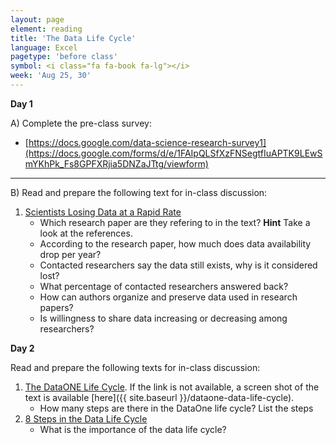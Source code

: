 ```yaml
---
layout: page
element: reading
title: 'The Data Life Cycle'
language: Excel
pagetype: 'before class'
symbol: <i class="fa fa-book fa-lg"></i>
week: 'Aug 25, 30'
---
```


**Day 1**

A) Complete the pre-class survey:

- [https://docs.google.com/data-science-research-survey1](https://docs.google.com/forms/d/e/1FAIpQLSfXzFNSegtfIuAPTK9LEwSmYKhPk_Fs8GPFXRjia5DNZaJTtg/viewform)

---

B) Read and prepare the following text for in-class discussion:

   1. [Scientists Losing Data at a Rapid Rate](http://www.nature.com/news/scientists-losing-data-at-a-rapid-rate-1.14416)
      - Which research paper are they refering to in the text? **Hint** Take a look at the references.
      - According to the research paper, how much does data availability drop per year?
      - Contacted researchers say the data still exists, why is it considered lost?
      - What percentage of contacted researchers answered back?
      - How can authors organize and preserve data used in research papers?
      - Is willingness to share data increasing or decreasing among researchers?


**Day 2**

Read and prepare the following texts for in-class discussion:

   1. [The DataONE Life Cycle](https://www.dataone.org/data-life-cycle).
      If the link is not available, a screen shot of the text is available [here]({{ site.baseurl }}/dataone-data-life-cycle).
      - How many steps are there in the DataOne life cycle? List the steps
   2. [8 Steps in the Data Life Cycle](https://online.hbs.edu/blog/post/data-life-cycle)
      - What is the importance of the data life cycle?



   <!--1. [Big data and the future of ecology](http://onlinelibrary.wiley.com/doi/10.1890/120103/full)-->
